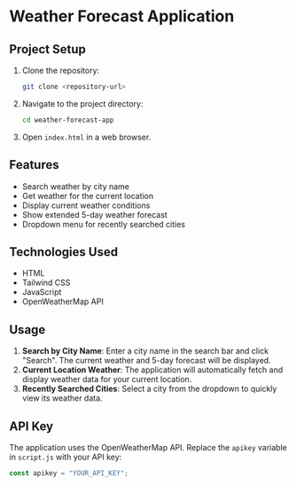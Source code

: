 # Weather Forecast Application

## Project Setup

1. Clone the repository:
    ```bash
    git clone <repository-url>
    ```

2. Navigate to the project directory:
    ```bash
    cd weather-forecast-app
    ```

3. Open `index.html` in a web browser.

## Features

- Search weather by city name
- Get weather for the current location
- Display current weather conditions
- Show extended 5-day weather forecast
- Dropdown menu for recently searched cities

## Technologies Used

- HTML
- Tailwind CSS
- JavaScript
- OpenWeatherMap API

## Usage

1. **Search by City Name**: Enter a city name in the search bar and click "Search". The current weather and 5-day forecast will be displayed.
2. **Current Location Weather**: The application will automatically fetch and display weather data for your current location.
3. **Recently Searched Cities**: Select a city from the dropdown to quickly view its weather data.

## API Key

The application uses the OpenWeatherMap API. Replace the `apikey` variable in `script.js` with your API key:

```javascript
const apikey = "YOUR_API_KEY";